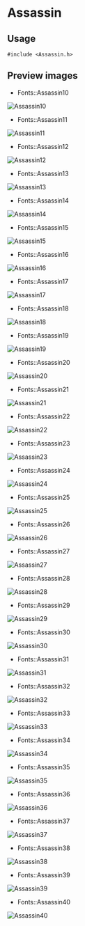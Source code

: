 Assassin
==========

Usage
------

    #include <Assassin.h>

Preview images
--------------
* Fonts::Assassin10 

![Assassin10](https://raw.githubusercontent.com/Cariad/Assassin/master/Preview/Assassin10.png)

* Fonts::Assassin11 

![Assassin11](https://raw.githubusercontent.com/Cariad/Assassin/master/Preview/Assassin11.png)

* Fonts::Assassin12 

![Assassin12](https://raw.githubusercontent.com/Cariad/Assassin/master/Preview/Assassin12.png)

* Fonts::Assassin13 

![Assassin13](https://raw.githubusercontent.com/Cariad/Assassin/master/Preview/Assassin13.png)

* Fonts::Assassin14 

![Assassin14](https://raw.githubusercontent.com/Cariad/Assassin/master/Preview/Assassin14.png)

* Fonts::Assassin15 

![Assassin15](https://raw.githubusercontent.com/Cariad/Assassin/master/Preview/Assassin15.png)

* Fonts::Assassin16 

![Assassin16](https://raw.githubusercontent.com/Cariad/Assassin/master/Preview/Assassin16.png)

* Fonts::Assassin17 

![Assassin17](https://raw.githubusercontent.com/Cariad/Assassin/master/Preview/Assassin17.png)

* Fonts::Assassin18 

![Assassin18](https://raw.githubusercontent.com/Cariad/Assassin/master/Preview/Assassin18.png)

* Fonts::Assassin19 

![Assassin19](https://raw.githubusercontent.com/Cariad/Assassin/master/Preview/Assassin19.png)

* Fonts::Assassin20 

![Assassin20](https://raw.githubusercontent.com/Cariad/Assassin/master/Preview/Assassin20.png)

* Fonts::Assassin21 

![Assassin21](https://raw.githubusercontent.com/Cariad/Assassin/master/Preview/Assassin21.png)

* Fonts::Assassin22 

![Assassin22](https://raw.githubusercontent.com/Cariad/Assassin/master/Preview/Assassin22.png)

* Fonts::Assassin23 

![Assassin23](https://raw.githubusercontent.com/Cariad/Assassin/master/Preview/Assassin23.png)

* Fonts::Assassin24 

![Assassin24](https://raw.githubusercontent.com/Cariad/Assassin/master/Preview/Assassin24.png)

* Fonts::Assassin25 

![Assassin25](https://raw.githubusercontent.com/Cariad/Assassin/master/Preview/Assassin25.png)

* Fonts::Assassin26 

![Assassin26](https://raw.githubusercontent.com/Cariad/Assassin/master/Preview/Assassin26.png)

* Fonts::Assassin27 

![Assassin27](https://raw.githubusercontent.com/Cariad/Assassin/master/Preview/Assassin27.png)

* Fonts::Assassin28 

![Assassin28](https://raw.githubusercontent.com/Cariad/Assassin/master/Preview/Assassin28.png)

* Fonts::Assassin29 

![Assassin29](https://raw.githubusercontent.com/Cariad/Assassin/master/Preview/Assassin29.png)

* Fonts::Assassin30 

![Assassin30](https://raw.githubusercontent.com/Cariad/Assassin/master/Preview/Assassin30.png)

* Fonts::Assassin31 

![Assassin31](https://raw.githubusercontent.com/Cariad/Assassin/master/Preview/Assassin31.png)

* Fonts::Assassin32 

![Assassin32](https://raw.githubusercontent.com/Cariad/Assassin/master/Preview/Assassin32.png)

* Fonts::Assassin33 

![Assassin33](https://raw.githubusercontent.com/Cariad/Assassin/master/Preview/Assassin33.png)

* Fonts::Assassin34 

![Assassin34](https://raw.githubusercontent.com/Cariad/Assassin/master/Preview/Assassin34.png)

* Fonts::Assassin35 

![Assassin35](https://raw.githubusercontent.com/Cariad/Assassin/master/Preview/Assassin35.png)

* Fonts::Assassin36 

![Assassin36](https://raw.githubusercontent.com/Cariad/Assassin/master/Preview/Assassin36.png)

* Fonts::Assassin37 

![Assassin37](https://raw.githubusercontent.com/Cariad/Assassin/master/Preview/Assassin37.png)

* Fonts::Assassin38 

![Assassin38](https://raw.githubusercontent.com/Cariad/Assassin/master/Preview/Assassin38.png)

* Fonts::Assassin39 

![Assassin39](https://raw.githubusercontent.com/Cariad/Assassin/master/Preview/Assassin39.png)

* Fonts::Assassin40 

![Assassin40](https://raw.githubusercontent.com/Cariad/Assassin/master/Preview/Assassin40.png)

